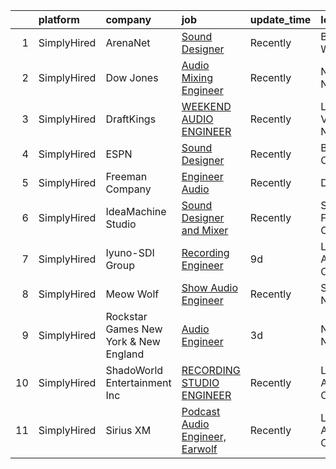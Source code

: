 

|    | platform    | company                               | job                                                                                                                                        | update_time   | location          |
|---:|:------------|:--------------------------------------|:-------------------------------------------------------------------------------------------------------------------------------------------|:--------------|:------------------|
|  1 | SimplyHired | ArenaNet                              | [Sound Designer](https://www.simplyhired.com/job/rThG5IY9IzWMAoan9hcJnI7UxDCG6Ihg__kK3_DSy7e3u3DOyW-XHQ?q=audio+engineer)                  | Recently      | Bellevue, WA      |
|  2 | SimplyHired | Dow Jones                             | [Audio Mixing Engineer](https://www.simplyhired.com/job/mYBxqupVmRoT43f7LmDVlrB_XLeqR2fODO2G3gz--Ccz5u-QLSZRUg?q=audio+engineer)           | Recently      | New York, NY      |
|  3 | SimplyHired | DraftKings                            | [WEEKEND AUDIO ENGINEER](https://www.simplyhired.com/job/LqdYySsPYB_z6VLHBJYilRvdXTSnAUHDkXFWrub-VfESQCW3GvxkGg?q=audio+engineer)          | Recently      | Las Vegas, NV     |
|  4 | SimplyHired | ESPN                                  | [Sound Designer](https://www.simplyhired.com/job/-pQTL77CSRSoogkAPIImoniIHQxPXM21wAqOE09JhGOiN3sPS6ZjRg?q=audio+engineer)                  | Recently      | Bristol, CT       |
|  5 | SimplyHired | Freeman Company                       | [Engineer Audio](https://www.simplyhired.com/job/1tFZgeBNEzAe2DHHyO7Fbu_2DUKv352F-mAqWm_CzU3dMK48zD2gzA?q=audio+engineer)                  | Recently      | Dallas, TX        |
|  6 | SimplyHired | IdeaMachine Studio                    | [Sound Designer and Mixer](https://www.simplyhired.com/job/3_cnKWbKCzfz8K406esix9aXeGkS2iLw6vp3jwYHfDLUWBO0TV9GDQ?q=audio+engineer)        | Recently      | San Francisco, CA |
|  7 | SimplyHired | Iyuno-SDI Group                       | [Recording Engineer](https://www.simplyhired.com/job/yF2sSxvArsQCffxY6fsLDFLuanrS9-p1Da2AINtn6Ozqe4zbLJSzXQ?q=audio+engineer)              | 9d            | Los Angeles, CA   |
|  8 | SimplyHired | Meow Wolf                             | [Show Audio Engineer](https://www.simplyhired.com/job/R7Tc5bsdsYuO1KU3g8_vBJOutQ1_0Clb2C9qjswccZXSiIhB-f-LCQ?q=audio+engineer)             | Recently      | Santa Fe, NM      |
|  9 | SimplyHired | Rockstar Games New York & New England | [Audio Engineer](https://www.simplyhired.com/job/E7wwcFXb7Wre1wFYCur-NV6oUoWJT6CM6hVriXfOyqp-3kJGIl5yaQ?q=audio+engineer)                  | 3d            | New York, NY      |
| 10 | SimplyHired | ShadoWorld Entertainment Inc          | [RECORDING STUDIO ENGINEER](https://www.simplyhired.com/job/GwCuzAE1Z75JKGOc64ylj3GPMzBTziX1HpRLOs1Ry1SWuirAjqBXVA?q=audio+engineer)       | Recently      | Los Angeles, CA   |
| 11 | SimplyHired | Sirius XM                             | [Podcast Audio Engineer, Earwolf](https://www.simplyhired.com/job/yUtLxaQKE8oyt3F_scyK52s-sIJSfsX2QZl6rLS1JSxdSCFj8ZpLaA?q=audio+engineer) | Recently      | Los Angeles, CA   |